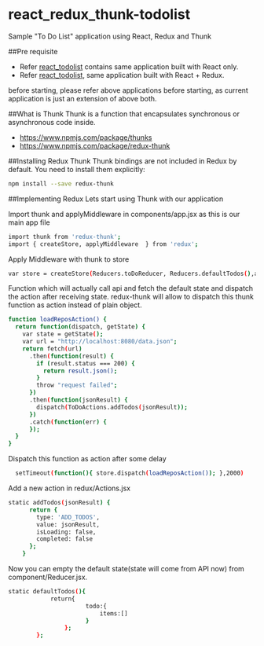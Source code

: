 # react_redux_thunk-todolist
Sample "To Do List" application using React, Redux and Thunk

##Pre requisite

* Refer [react_todolist](https://github.com/mkum83/react_todolist) contains same application built with React only.
* Refer [react_todolist](https://github.com/mkum83/react_todolist), same application built with React + Redux.

before starting, please refer above applications before starting, as current application is just an extension of above both.

##What is Thunk
Thunk is a function that encapsulates synchronous or asynchronous code inside.
* https://www.npmjs.com/package/thunks 
* https://www.npmjs.com/package/redux-thunk

##Installing Redux Thunk
Thunk bindings are not included in Redux by default. You need to install them explicitly:
```sh
npm install --save redux-thunk
```

##Implementing Redux
Lets start using Thunk with our application

Import thunk and applyMiddleware in components/app.jsx as this is our main app file
```sh
import thunk from 'redux-thunk';
import { createStore, applyMiddleware  } from 'redux';
```
Apply Middleware with thunk to store
```sh
var store = createStore(Reducers.toDoReducer, Reducers.defaultTodos(),applyMiddleware(thunk));
```
Function which will actually call api and fetch the default state and dispatch the action after receiving state. redux-thunk will allow to dispatch this thunk function as action instead of plain object.
```sh
function loadReposAction() {  
  return function(dispatch, getState) {
    var state = getState();
    var url = "http://localhost:8080/data.json";
    return fetch(url)
      .then(function(result) {
        if (result.status === 200) {
          return result.json();
        }
        throw "request failed";
      })
      .then(function(jsonResult) {
        dispatch(ToDoActions.addTodos(jsonResult));
      })
      .catch(function(err) {
      });
  }
}
```
Dispatch this function as action after some delay 
```sh
  setTimeout(function(){ store.dispatch(loadReposAction()); },2000)
```
Add a new action in redux/Actions.jsx
```sh
static addTodos(jsonResult) {
      return {
        type: 'ADD_TODOS',
        value: jsonResult,
        isLoading: false,
        completed: false
      };
    }
```
Now you can empty the default state(state will come from API now) from component/Reducer.jsx.
```sh
static defaultTodos(){
            return{
                      todo:{
                          items:[]
                      }
                };
        };
```


        
